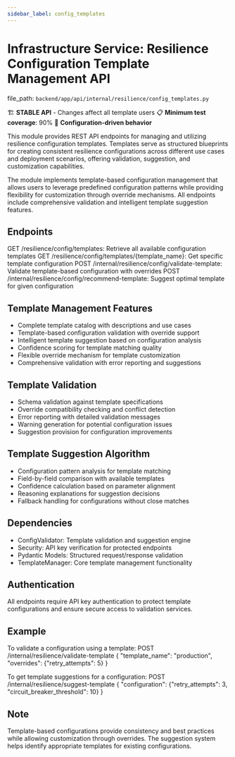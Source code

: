 ```yaml
---
sidebar_label: config_templates
---
```


# Infrastructure Service: Resilience Configuration Template Management API

  file_path: `backend/app/api/internal/resilience/config_templates.py`

🏗️ **STABLE API** - Changes affect all template users
📋 **Minimum test coverage**: 90%
🔧 **Configuration-driven behavior**

This module provides REST API endpoints for managing and utilizing resilience
configuration templates. Templates serve as structured blueprints for creating
consistent resilience configurations across different use cases and deployment
scenarios, offering validation, suggestion, and customization capabilities.

The module implements template-based configuration management that allows users
to leverage predefined configuration patterns while providing flexibility for
customization through override mechanisms. All endpoints include comprehensive
validation and intelligent template suggestion features.

## Endpoints

GET  /resilience/config/templates: Retrieve all available configuration templates
GET  /resilience/config/templates/{template_name}: Get specific template configuration
POST /internal/resilience/config/validate-template: Validate template-based configuration with overrides
POST /internal/resilience/config/recommend-template: Suggest optimal template for given configuration

## Template Management Features

- Complete template catalog with descriptions and use cases
- Template-based configuration validation with override support
- Intelligent template suggestion based on configuration analysis
- Confidence scoring for template matching quality
- Flexible override mechanism for template customization
- Comprehensive validation with error reporting and suggestions

## Template Validation

- Schema validation against template specifications
- Override compatibility checking and conflict detection
- Error reporting with detailed validation messages
- Warning generation for potential configuration issues
- Suggestion provision for configuration improvements

## Template Suggestion Algorithm

- Configuration pattern analysis for template matching
- Field-by-field comparison with available templates
- Confidence calculation based on parameter alignment
- Reasoning explanations for suggestion decisions
- Fallback handling for configurations without close matches

## Dependencies

- ConfigValidator: Template validation and suggestion engine
- Security: API key verification for protected endpoints
- Pydantic Models: Structured request/response validation
- TemplateManager: Core template management functionality

## Authentication

All endpoints require API key authentication to protect template
configurations and ensure secure access to validation services.

## Example

To validate a configuration using a template:
POST /internal/resilience/validate-template
{
"template_name": "production",
"overrides": {"retry_attempts": 5}
}

To get template suggestions for a configuration:
POST /internal/resilience/suggest-template
{
"configuration": {"retry_attempts": 3, "circuit_breaker_threshold": 10}
}

## Note

Template-based configurations provide consistency and best practices
while allowing customization through overrides. The suggestion system
helps identify appropriate templates for existing configurations.
